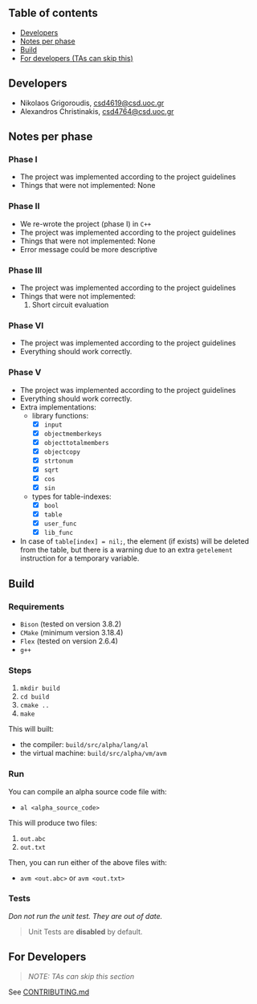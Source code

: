 ## Table of contents

- [Developers](#developers)
- [Notes per phase](#notes-per-phase)
- [Build](#build)
- [For developers (TAs can skip this)](#for-developers)

## Developers

- Nikolaos Grigoroudis, csd4619@csd.uoc.gr
- Alexandros Christinakis, csd4764@csd.uoc.gr

## Notes per phase

### Phase I

- The project was implemented according to the project guidelines
- Things that were not implemented: None

### Phase II

- We re-wrote the project (phase I) in `C++`
- The project was implemented according to the project guidelines
- Things that were not implemented: None
- Error message could be more descriptive

### Phase III

- The project was implemented according to the project guidelines
- Things that were not implemented:
  1. Short circuit evaluation

### Phase VI

- The project was implemented according to the project guidelines
- Everything should work correctly.

### Phase V

- The project was implemented according to the project guidelines
- Everything should work correctly.
- Extra implementations:
  - library functions:
    - [X] `input`
    - [X] `objectmemberkeys`
    - [X] `objecttotalmembers`
    - [X] `objectcopy`
    - [X] `strtonum`
    - [X] `sqrt`
    - [X] `cos`
    - [X] `sin`
  - types for table-indexes:
    - [X] `bool`
    - [X] `table`
    - [X] `user_func`
    - [X] `lib_func`
- In case of `table[index] = nil;`, the element (if exists) will be deleted from
the table, but there is a warning due to an extra `getelement` instruction for
a temporary variable.

## Build

### Requirements
- `Bison` (tested on version 3.8.2)
- `CMake` (minimum version 3.18.4)
- `Flex` (tested on version 2.6.4)
- `g++`

### Steps
1. `mkdir build`
2. `cd build`
3. `cmake ..`
4. `make`

This will built:
- the compiler: `build/src/alpha/lang/al`
- the virtual machine: `build/src/alpha/vm/avm`

### Run

You can compile an alpha source code file with:
- `al <alpha_source_code>`

This will produce two files:
1. `out.abc`
2. `out.txt`

Then, you can run either of the above files with:
- `avm <out.abc>` or `avm <out.txt>`

### Tests

*Don not run the unit test. They are out of date.*

> Unit Tests are **disabled** by default.

## For Developers

> *NOTE: TAs can skip this section*

See [CONTRIBUTING.md](CONTRIBUTING.md)

